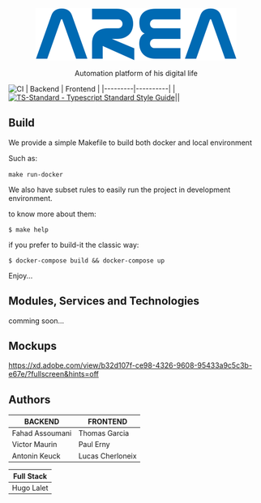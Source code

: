 <p align="center">
  <a>
    <img alt="AREA Logo" src="./AREA.png"/>
  </a>
  <p align="center">Automation platform of his digital life</p>
</p>

![CI](https://github.com/EpitechIT2020/B-YEP-500-BDX-5-1-area-fahad.assoumani/workflows/AREA-CI/badge.svg)
| Backend | Frontend |
|---------|----------|
|[![TS-Standard - Typescript Standard Style Guide](https://badgen.net/badge/code%20style/ts-standard/blue?icon=typescript)](https://github.com/standard/ts-standard)||

## Build

We provide a simple Makefile to build both docker and local environment

Such as:

``` make run-docker ```

We also have subset rules to easily run the project in development environment.

to know more about them:

```
$ make help
```

if you prefer to build-it the classic way:
```
$ docker-compose build && docker-compose up
```

Enjoy... 

## Modules, Services and Technologies 

comming soon...

## Mockups

https://xd.adobe.com/view/b32d107f-ce98-4326-9608-95433a9c5c3b-e67e/?fullscreen&hints=off

## Authors

| BACKEND | FRONTEND |
|---------------------|--------------------------|
|Fahad Assoumani      | Thomas Garcia            |
|Victor Maurin        | Paul Erny                |
|Antonin Keuck        | Lucas Cherloneix         |

|Full Stack|
|----------|
|Hugo Lalet|
